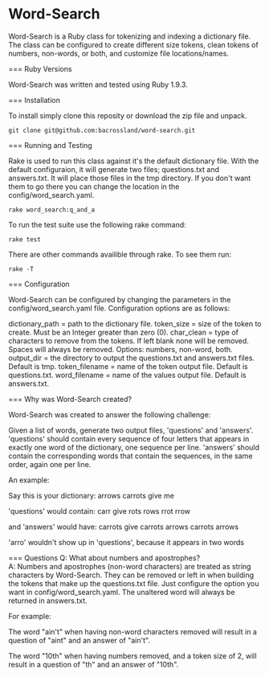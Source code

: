 Word-Search
===========

Word-Search is a Ruby class for tokenizing and indexing a dictionary file. The class can be configured
to create different size tokens, clean tokens of numbers, non-words, or both, and customize file locations/names.

=== Ruby Versions

Word-Search was written and tested using Ruby 1.9.3.

=== Installation

To install simply clone this reposity or download the zip file and unpack.

	git clone git@github.com:bacrossland/word-search.git

=== Running and Testing

Rake is used to run this class against it's the default dictionary file. With the default configuraion, it will
generate two files; questions.txt and answers.txt. It will place those files in the tmp directory. If you don't
want them to go there you can change the location in the config/word_search.yaml.

	rake word_search:q_and_a

To run the test suite use the following rake command:
	
	rake test

There are other commands availible through rake. To see them run:

	rake -T

=== Configuration

Word-Search can be configured by changing the parameters in the config/word_search.yaml file. Configuration
options are as follows:

   dictionary_path = path to the dictionary file.
   token_size = size of the token to create. Must be an Integer greater than zero (0).
   char_clean = type of characters to remove from the tokens. If left blank none will be removed.
                Spaces will always be removed. Options: numbers, non-word, both.
   output_dir = the directory to output the questions.txt and answers.txt files. Default is tmp.
   token_filename = name of the token output file. Default is questions.txt.
   word_filename = name of the values output file. Default is answers.txt.	

=== Why was Word-Search created?

Word-Search was created to answer the following challenge:

Given a list of words, generate two output files, 'questions' and 'answers'. 'questions' should contain every
sequence of four letters that appears in exactly one word of the dictionary, one sequence per line. 
'answers' should contain the corresponding words that contain the sequences, in the same order,
again one per line.

An example:

Say this is your dictionary:
	arrows
	carrots
	give
	me

'questions' would contain:
	carr
	give
	rots
	rows
	rrot
	rrow

and 'answers' would have:
	carrots
	give
	carrots
	arrows
	carrots
	arrows

'arro' wouldn't show up in 'questions', because it appears in two words

=== Questions
Q: What about numbers and apostrophes?  
A: Numbers and apostrophes (non-word characters) are treated as string characters by Word-Search. They can be 
removed or left in when building the tokens that make up the questions.txt file. Just configure the option you 
want in config/word_search.yaml. The unaltered word will always be returned in answers.txt.

For example: 

The word "ain't" when having non-word characters removed will result in a question of "aint" and an answer of "ain't".

The word "10th" when having numbers removed, and a token size of 2, will result in a question of "th" and an answer of "10th".
